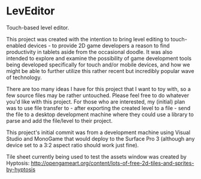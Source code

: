# LevEditor
Touch-based level editor.

This project was created with the intention to bring level editing to touch-enabled devices - to provide 2D game developers a reason to find productivity in tablets aside from the occasional doodle. It was also intended to explore and examine the possibility of game development tools being developed specifically for touch and/or mobile devices, and how we might be able to further utilize this rather recent but incredibly popular wave of technology.

There are too many ideas I have for this project that I want to toy with, so a few source files may be rather untouched. Please feel free to do whatever you'd like with this project. For those who are interested, my (initial) plan was to use file transfer to - after exporting the created level to a file - send the file to a desktop development machine where they could use a library to parse and add the file/level to their project.

This project's initial commit was from a development machine using Visual Studio and MonoGame that would deploy to the Surface Pro 3 (although any device set to a 3:2 aspect ratio should work just fine).

Tile sheet currently being used to test the assets window was created by Hyptosis: http://opengameart.org/content/lots-of-free-2d-tiles-and-sprites-by-hyptosis

